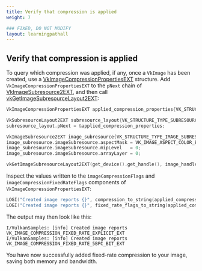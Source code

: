 ```yaml
---
title: Verify that compression is applied
weight: 7

### FIXED, DO NOT MODIFY
layout: learningpathall
---
```


## Verify that compression is applied

To query which compression was applied, if any, once a `VkImage` has been created, use a [VkImageCompressionPropertiesEXT](https://registry.khronos.org/vulkan/specs/1.3-extensions/man/html/VkImageCompressionPropertiesEXT.html) structure.
Add `VkImageCompressionPropertiesEXT` to the `pNext` chain of [VkImageSubresource2EXT](https://registry.khronos.org/vulkan/specs/1.3-extensions/man/html/VkImageSubresource2EXT.html), and then call [vkGetImageSubresourceLayout2EXT](https://registry.khronos.org/vulkan/specs/1.3-extensions/man/html/vkGetImageSubresourceLayout2EXT.html):

```C
VkImageCompressionPropertiesEXT applied_compression_properties{VK_STRUCTURE_TYPE_IMAGE_COMPRESSION_PROPERTIES_EXT};

VkSubresourceLayout2EXT subresource_layout{VK_STRUCTURE_TYPE_SUBRESOURCE_LAYOUT_2_KHR};
subresource_layout.pNext = &applied_compression_properties;

VkImageSubresource2EXT image_subresource{VK_STRUCTURE_TYPE_IMAGE_SUBRESOURCE_2_KHR};
image_subresource.imageSubresource.aspectMask = VK_IMAGE_ASPECT_COLOR_BIT;
image_subresource.imageSubresource.mipLevel   = 0;
image_subresource.imageSubresource.arrayLayer = 0;

vkGetImageSubresourceLayout2EXT(get_device().get_handle(), image_handle, &image_subresource, &subresource_layout);
```

Inspect the values written to the `imageCompressionFlags` and  `imageCompressionFixedRateFlags` components of `VkImageCompressionPropertiesEXT`:

```C
LOGI("Created image reports {}", compression_to_string(applied_compression_properties.imageCompressionFlags));
LOGI("Created image reports {}", fixed_rate_flags_to_string(applied_compression_properties.imageCompressionFixedRateFlags));
```

The output may then look like this:

```output
I/VulkanSamples: [info] Created image reports VK_IMAGE_COMPRESSION_FIXED_RATE_EXPLICIT_EXT
I/VulkanSamples: [info] Created image reports VK_IMAGE_COMPRESSION_FIXED_RATE_5BPC_BIT_EXT
```

You have now successfully added fixed-rate compression to your image, saving both memory and bandwidth.
